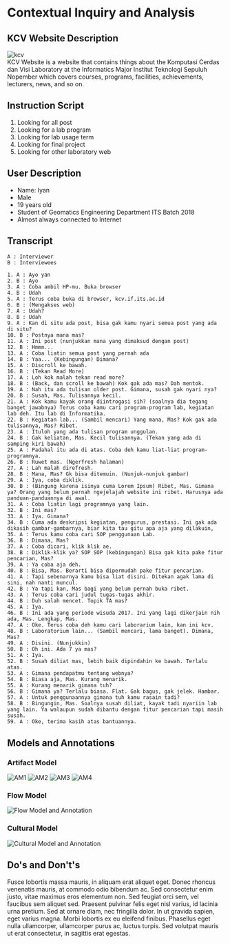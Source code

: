 # Contextual Inquiry and Analysis
## KCV Website Description
![kcv](/images/kcv-banner.jpg)<br>
KCV Website is a website that contains things about the Komputasi Cerdas dan Visi Laboratory at the Informatics Major Institut Teknologi Sepuluh Nopember which covers courses, programs, facilities, achievements, lecturers, news, and so on.

## Instruction Script
1. Looking for all post
2. Looking for a lab program
3. Looking for lab usage term
4. Looking for final project
5. Looking for other laboratory web

## User Description
- Name: Iyan
- Male
- 19 years old
- Student of Geomatics Engineering Department ITS Batch 2018
- Almost always connected to Internet

## Transcript
```
A : Interviewer
B : Interviewees

1. A : Ayo yan
2. B : Ayo
3. A : Coba ambil HP-mu. Buka browser
4. B : Udah
5. A : Terus coba buka di browser, kcv.if.its.ac.id
6. B : (Mengakses web)
7. A : Udah?
8. B : Udah
9. A : Kan di situ ada post, bisa gak kamu nyari semua post yang ada di situ?
10. B : Postnya mana mas?
11. A : Ini post (nunjukkan mana yang dimaksud dengan post)
12. B : Hmmm...
13. A : Coba liatin semua post yang pernah ada
14. B : Yaa... (Kebingungan) Dimana?
15. A : Discroll ke bawah.
16. B : (Tekan Read More)
17. A : Loh kok malah tekan read more?
18. B : (Back, dan scroll ke bawah) Kok gak ada mas? Dah mentok.
19. A : Nah itu ada tulisan older post. Gimana, susah gak nyari nya?
20. B : Susah, Mas. Tulisannya kecil.
21. A : Kok kamu kayak orang diintrogasi sih? (soalnya dia tegang banget jawabnya) Terus coba kamu cari program-program lab, kegiatan lab deh. Itu lab di Informatika.
22. B : Kegiatan lab... (Sambil mencari) Yang mana, Mas? Kok gak ada tulisannya, Mas? Ribet.
23. A : Ituloh yang ada tulisan program unggulan.
24. B : Gak keliatan, Mas. Kecil tulisannya. (Tekan yang ada di samping kiri bawah)
25. A : Padahal itu ada di atas. Coba deh kamu liat-liat program-programnya.
26. B : Ruwet mas. (Ngerfresh halaman)
27. A : Lah malah direfresh.
28. B : Mana, Mas? Gk bisa ditemuin. (Nunjuk-nunjuk gambar)
29. A : Iya, coba diklik.
30. B : (Bingung karena isinya cuma Lorem Ipsum) Ribet, Mas. Gimana ya? Orang yang belum pernah ngejelajah website ini ribet. Harusnya ada panduan-panduannya di awal.
31. A : Coba liatin lagi programnya yang lain.
32. B : Ini mas?
33. A : Iya. Gimana?
34. B : Cuma ada deskripsi kegiatan, pengurus, prestasi. Ini gak ada dikasih gambar-gambarnya, biar kita tau gitu apa aja yang dilakuin,
35. A : Terus kamu coba cari SOP penggunaan Lab.
36. B : Dimana, Mas?
37. A : Coba dicari, klik klik ae.
38. B : Diklik-klik ya? SOP SOP (kebingungan) Bisa gak kita pake fitur pencarian, Mas?
39. A : Ya coba aja deh.
40. B : Bisa, Mas. Berarti bisa dipermudah pake fitur pencarian.
41. A : Tapi sebenarnya kamu bisa liat disini. Ditekan agak lama di sini, nah nanti muncul.
42. B : Ya tapi kan, Mas bagi yang belum pernah buka ribet.
43. A : Terus coba cari judul tugas-tugas akhir.
44. B : Duh salah mencet. Topik TA mas?
45. A : Iya.
46. B : Ini ada yang periode wisuda 2017. Ini yang lagi dikerjain nih ada, Mas. Lengkap, Mas.
47. A : Oke. Terus coba deh kamu cari laborarium lain, kan ini kcv.
48. B : Laboratorium lain... (Sambil mencari, lama banget). Dimana, Mas?
49. A : Disini. (Nunjukkin)
50. B : Oh ini. Ada 7 ya mas?
51. A : Iya.
52. B : Susah diliat mas, lebih baik dipindahin ke bawah. Terlalu atas.
53. A : Gimana pendapatmu tentang webnya?
54. B : Biasa aja, Mas. Kurang menarik.
55. A : Kurang menarik gimana tuh?
56. B : Gimana ya? Terlalu biasa. Flat. Gak bagus, gak jelek. Hambar.
57. A : Untuk penggunaannya gimana tuh kamu rasain tadi?
58. B : Bingungin, Mas. Soalnya susah diliat, kayak tadi nyariin lab yang lain. Ya walaupun sudah dibantu dengan fitur pencarian tapi masih susah.
59. A : Oke, terima kasih atas bantuannya.
```
## Models and Annotations
### Artifact Model
![AM1](/images/SS1.png)
![AM2](/images/SS2.png)
![AM3](/images/SS3.png)
![AM4](/images/SS4.png)
### Flow Model
![Flow Model and Annotation](https://picsum.photos/400/300/?random)
### Cultural Model
![Cultural Model and Annotation](https://picsum.photos/400/300/?random)
## Do's and Don't's
Fusce lobortis massa mauris, in aliquam erat aliquet eget. Donec rhoncus venenatis mauris, at commodo odio bibendum ac. Sed consectetur enim justo, vitae maximus eros elementum non. Sed feugiat orci sem, vel faucibus sem aliquet sed. Praesent pulvinar felis eget nisl varius, id lacinia urna pretium. Sed at ornare diam, nec fringilla dolor. In ut gravida sapien, eget varius magna. Morbi lobortis ex eu eleifend finibus. Phasellus eget nulla ullamcorper, ullamcorper purus ac, luctus turpis. Sed volutpat mauris ut erat consectetur, in sagittis erat egestas.

